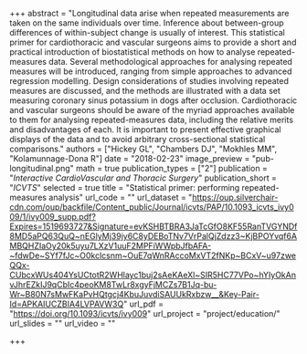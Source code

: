 +++
abstract = "Longitudinal data arise when repeated measurements are taken on the same individuals over time. Inference about between-group differences of within-subject change is usually of interest. This statistical primer for cardiothoracic and vascular surgeons aims to provide a short and practical introduction of biostatistical methods on how to analyse repeated-measures data. Several methodological approaches for analysing repeated measures will be introduced, ranging from simple approaches to advanced regression modelling. Design considerations of studies involving repeated measures are discussed, and the methods are illustrated with a data set measuring coronary sinus potassium in dogs after occlusion. Cardiothoracic and vascular surgeons should be aware of the myriad approaches available to them for analysing repeated-measures data, including the relative merits and disadvantages of each. It is important to present effective graphical displays of the data and to avoid arbitrary cross-sectional statistical comparisons."
authors = ["Hickey GL", "Chambers DJ", "Mokhles MM", "Kolamunnage-Dona R"]
date = "2018-02-23"
image_preview = "pub-longitudinal.png"
math = true
publication_types = ["2"]
publication = "*Interactive CardioVascular and Thoracic Surgery*"
publication_short = "*ICVTS*"
selected = true
title = "Statistical primer: performing repeated-measures analysis"
url_code = ""
url_dataset = "https://oup.silverchair-cdn.com/oup/backfile/Content_public/Journal/icvts/PAP/10.1093_icvts_ivy009/1/ivy009_supp.pdf?Expires=1519693727&Signature=evKSHBTBRA3JaTcGfO8KF55RanTVGYNDf8MD5aPQ63QuQ~nEGlyMj39jy6C8yDEBoTNv7VrPalQjZdzz3~KjBPOYvqf6AMBQHZIaOy20k5uyu7LXzV1uuF2MPFiWWpbJfbAFA-~fdwDe~SYf7fJc~O0kclcsnm~OuE7qWnRAccoMxVT2fNKp~BCxV~u97zweQQx-CUbcxWUs404YsUCtotR2WHlayc1buj2sAeKAeXl~SIR5HC77VPo~hYIyOkAnvJhrEZkIJ9qCbIc4peoKM8TwLr8xgyFjMCZs7B1Jq-bu-Wr~B80N7sMwFKaPvHQtgcj4KbuJuvdiSAUUkRxbzw__&Key-Pair-Id=APKAIUCZBIA4LVPAVW3Q"
url_pdf = "https://doi.org/10.1093/icvts/ivy009"
url_project = "project/education/"
url_slides = ""
url_video = ""

+++

